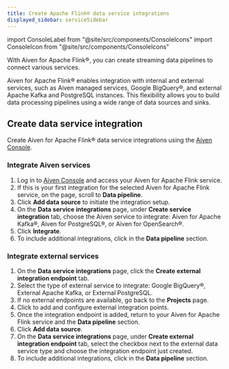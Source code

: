 ```yaml
---
title: Create Apache Flink® data service integrations
displayed_sidebar: serviceSidebar
---
```

import ConsoleLabel from "@site/src/components/ConsoleIcons"
import ConsoleIcon from "@site/src/components/ConsoleIcons"

With Aiven for Apache Flink®, you can create streaming data pipelines to connect various services.

Aiven for Apache Flink® enables integration with internal and external services,
such as Aiven managed services, Google BigQuery®, and external Apache Kafka and
PostgreSQL instances. This flexibility allows you to build data processing pipelines
using a wide range of data sources and sinks.

## Create data service integration

Create Aiven for Apache Flink® data service integrations using the
[Aiven Console](https://console.aiven.io/).

### Integrate Aiven services

1. Log in to [Aiven Console](https://console.aiven.io) and access your
   Aiven for Apache Flink service.
1. If this is your first integration for the selected Aiven for Apache Flink service,
    on the <ConsoleLabel name="overview"/> page, scroll to **Data pipeline**.
1. Click **Add data source** to initiate the integration setup.
1. On the **Data service integrations** page, under **Create service integration** tab,
   choose the Aiven service to integrate: Aiven for Apache Kafka®,
   Aiven for PostgreSQL®, or Aiven for OpenSearch®.
1. Click **Integrate**.
1. To include additional integrations, click <ConsoleIcon name="plus"/> in the
   **Data pipeline** section.

### Integrate external services

1. On the **Data service integrations** page, click the
   **Create external integration endpoint** tab.
1. Select the type of external service to integrate: Google BigQuery®,
   External Apache Kafka, or External PostgreSQL.
1. If no external endpoints are available, go back to the **Projects** page.
1. Click <ConsoleLabel name="integrationendpoints"/> to add and configure external
   integration points.
1. Once the integration endpoint is added, return to your Aiven for Apache Flink service
   and the **Data pipeline** section.
1. Click **Add data source**.
1. On the **Data service integrations** page, under
   **Create external integration endpoint** tab, select the checkbox next to the
   external data service type and choose the integration endpoint just created.
1. To include additional integrations, click <ConsoleIcon name="plus"/> in the
   **Data pipeline** section.
